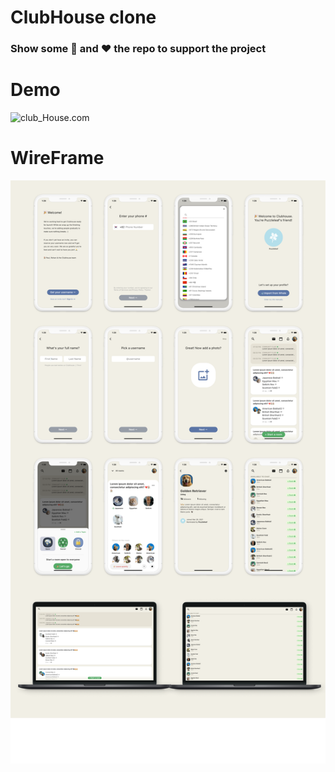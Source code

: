 # ClubHouse clone
### Show some 🌟 and ❤️ the repo to support the project
 

 # Demo  
<p>
      <img src="https://github.com/suryadevsingh/clubHouse/blob/master/assets/screenshots/houseClub.gif" alt="club_House.com">
  </p>
  
 # WireFrame
 <p>
      <img src="https://github.com/suryadevsingh/clubHouse/blob/master/assets/screenshots/houseclub_Wireframe.png" alt="club_House.com">
  
 </p>


